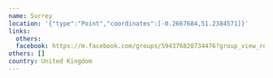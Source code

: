 ```yaml
---
name: Surrey
location: '{"type":"Point","coordinates":[-0.2667684,51.2384571]}'
links:
  others: 
  facebook: https://m.facebook.com/groups/594376820734476?group_view_referrer=profile_browser
others: []
country: United Kingdom
---
```

